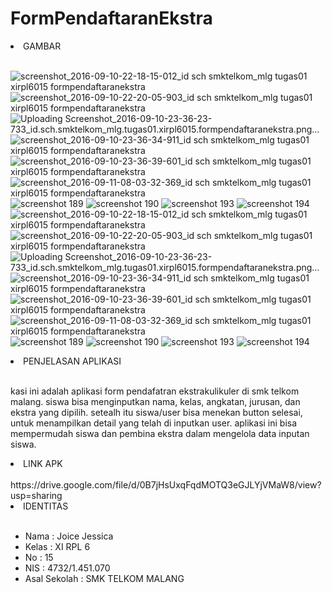 # FormPendaftaranEkstra

<li> GAMBAR </li> <br>

![screenshot_2016-09-10-22-18-15-012_id sch smktelkom_mlg tugas01 xirpl6015 formpendaftaranekstra](https://cloud.githubusercontent.com/assets/22056134/18414854/06d8f580-7804-11e6-87fb-e7e167d47875.jpg)
![screenshot_2016-09-10-22-20-05-903_id sch smktelkom_mlg tugas01 xirpl6015 formpendaftaranekstra](https://cloud.githubusercontent.com/assets/22056134/18414853/06cea3fa-7804-11e6-80f9-490450c867d5.jpg)
![Uploading Screenshot_2016-09-10-23-36-23-733_id.sch.smktelkom_mlg.tugas01.xirpl6015.formpendaftaranekstra.png…]()
![screenshot_2016-09-10-23-36-34-911_id sch smktelkom_mlg tugas01 xirpl6015 formpendaftaranekstra](https://cloud.githubusercontent.com/assets/22056134/18414855/06dc992e-7804-11e6-8745-67e2b532687c.png)
![screenshot_2016-09-10-23-36-39-601_id sch smktelkom_mlg tugas01 xirpl6015 formpendaftaranekstra](https://cloud.githubusercontent.com/assets/22056134/18414858/0701238e-7804-11e6-8d66-68942d3f697a.png)
![screenshot_2016-09-11-08-03-32-369_id sch smktelkom_mlg tugas01 xirpl6015 formpendaftaranekstra](https://cloud.githubusercontent.com/assets/22056134/18414857/06f835bc-7804-11e6-983b-db7e02997492.png)
![screenshot 189](https://cloud.githubusercontent.com/assets/22056134/18414859/07a4631e-7804-11e6-8f9d-b02370de7fa1.png)
![screenshot 190](https://cloud.githubusercontent.com/assets/22056134/18414860/07c63692-7804-11e6-8c72-d7de484ddb0f.png)
![screenshot 193](https://cloud.githubusercontent.com/assets/22056134/18414861/07ce841e-7804-11e6-9050-f411adf55899.png)
![screenshot 194](https://cloud.githubusercontent.com/assets/22056134/18414862/07ea9a0a-7804-11e6-8e93-d19a4e15f670.png)
![screenshot_2016-09-10-22-18-15-012_id sch smktelkom_mlg tugas01 xirpl6015 formpendaftaranekstra](https://cloud.githubusercontent.com/assets/22056134/18414854/06d8f580-7804-11e6-87fb-e7e167d47875.jpg)
![screenshot_2016-09-10-22-20-05-903_id sch smktelkom_mlg tugas01 xirpl6015 formpendaftaranekstra](https://cloud.githubusercontent.com/assets/22056134/18414853/06cea3fa-7804-11e6-80f9-490450c867d5.jpg)
![Uploading Screenshot_2016-09-10-23-36-23-733_id.sch.smktelkom_mlg.tugas01.xirpl6015.formpendaftaranekstra.png…]()
![screenshot_2016-09-10-23-36-34-911_id sch smktelkom_mlg tugas01 xirpl6015 formpendaftaranekstra](https://cloud.githubusercontent.com/assets/22056134/18414855/06dc992e-7804-11e6-8745-67e2b532687c.png)
![screenshot_2016-09-10-23-36-39-601_id sch smktelkom_mlg tugas01 xirpl6015 formpendaftaranekstra](https://cloud.githubusercontent.com/assets/22056134/18414858/0701238e-7804-11e6-8d66-68942d3f697a.png)
![screenshot_2016-09-11-08-03-32-369_id sch smktelkom_mlg tugas01 xirpl6015 formpendaftaranekstra](https://cloud.githubusercontent.com/assets/22056134/18414857/06f835bc-7804-11e6-983b-db7e02997492.png)
![screenshot 189](https://cloud.githubusercontent.com/assets/22056134/18414859/07a4631e-7804-11e6-8f9d-b02370de7fa1.png)
![screenshot 190](https://cloud.githubusercontent.com/assets/22056134/18414860/07c63692-7804-11e6-8c72-d7de484ddb0f.png)
![screenshot 193](https://cloud.githubusercontent.com/assets/22056134/18414861/07ce841e-7804-11e6-9050-f411adf55899.png)
![screenshot 194](https://cloud.githubusercontent.com/assets/22056134/18414862/07ea9a0a-7804-11e6-8e93-d19a4e15f670.png)

<li> PENJELASAN APLIKASI </li> <br>
<p> kasi ini adalah aplikasi form pendafatran ekstrakulikuler di smk telkom malang. siswa bisa menginputkan nama, kelas, angkatan, jurusan, dan ekstra yang dipilih.
setealh itu siswa/user bisa menekan button selesai, untuk menampilkan detail yang telah di inputkan user. aplikasi ini bisa mempermudah siswa dan pembina ekstra dalam mengelola
data inputan siswa.</p>

<li> LINK APK </li> <br>
https://drive.google.com/file/d/0B7jHsUxqFqdMOTQ3eGJLYjVMaW8/view?usp=sharing

<li> IDENTITAS </li> <br>
<ul>
<li>Nama : Joice Jessica </li>
<li>Kelas : XI RPL 6 </li>
<li>No : 15 </li>
<li>NIS : 4732/1.451.070</li>
<li>Asal Sekolah : SMK TELKOM MALANG </li>
</ul>
